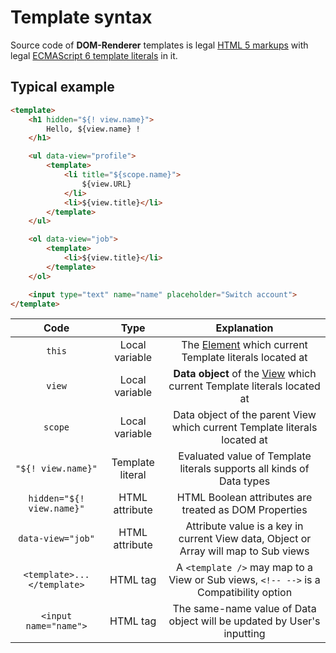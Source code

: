 # Template syntax

Source code of **DOM-Renderer** templates is legal [HTML 5 markups][1] with legal [ECMAScript 6 template literals][2] in it.

## Typical example

```HTML
<template>
    <h1 hidden="${! view.name}">
        Hello, ${view.name} !
    </h1>

    <ul data-view="profile">
        <template>
            <li title="${scope.name}">
                ${view.URL}
            </li>
            <li>${view.title}</li>
        </template>
    </ul>

    <ol data-view="job">
        <template>
            <li>${view.title}</li>
        </template>
    </ol>

    <input type="text" name="name" placeholder="Switch account">
</template>
```

|            Code            |       Type       |                                      Explanation                                      |
| :------------------------: | :--------------: | :-----------------------------------------------------------------------------------: |
|           `this`           |  Local variable  |              The [Element][3] which current Template literals located at              |
|           `view`           |  Local variable  |      **Data object** of the [View][4] which current Template literals located at      |
|          `scope`           |  Local variable  |       Data object of the parent View which current Template literals located at       |
|     `"${! view.name}"`     | Template literal |         Evaluated value of Template literals supports all kinds of Data types         |
| `hidden="${! view.name}"`  |  HTML attribute  |                 HTML Boolean attributes are treated as DOM Properties                 |
|     `data-view="job"`      |  HTML attribute  | Attribute value is a key in current View data, Object or Array will map to Sub views  |
| `<template>...</template>` |     HTML tag     | A `<template />` may map to a View or Sub views, `<!-- -->` is a Compatibility option |
|   `<input name="name">`    |     HTML tag     |        The same-name value of Data object will be updated by User's inputting         |

[1]: https://developer.mozilla.org/en-US/docs/Web/HTML
[2]: https://developer.mozilla.org/en-US/docs/Web/JavaScript/Reference/Template_literals
[3]: https://developer.mozilla.org/en-US/docs/Web/API/element
[4]: https://web-cell.dev/DOM-Renderer/class/source/view/View.js~View.html
